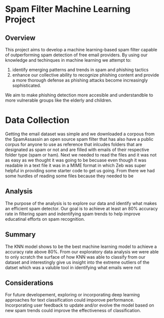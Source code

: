 # Spam Filter Machine Learning Project

## Overview

This project aims to develop a machine learning-based spam filter capable of outperforming spam detection of free email providers. 
By using our knowledge and techinques in machine learning we attempt to:
1. identify emerging patterns and trends in spam and phishing tactics
2. enhance our collective ability to recognize phishing content and provide a
   more thorough defense as phishing attacks become increasingly sophisticated.

We aim to make phishing detection more accesible and understandble to more vulnerable groups like the elderly and children.

# Data Collection

Getting the email dataset was simple and we downloaded a corpous from the SpamAssassin an open source spam filter that has also have a public corpus for anyone to use as reference that inlcudes folders that are designated as spam or not and are filled with emails of their respective folder type (spam or ham).
Next we needed to read the files and it was not as easy as we thought it was going to be becuase even though it was readable in a text file it was in a MIME format in which Zeb was super helpful in providing some starter code to get us going. From there we had some hurdles of reading some files because they needed to be 

## Analysis

The purpose of the analysis is to explore our data and identify what makes an efficient spam detector. Our goal is to achieve at least an 80% accuracy rate in filtering spam and indentifying spam trends to help improve educatinal efforts on spam recognition.

## Summary

The KNN model shows to be the best machine learning model to achieve a accuracy rate above 80%. From our exploratory data analysis we were able 
to only scratch the surface of how KNN was able to classify from our dataset and interestingly give us insight into the extreme outliers of the datset 
which was a valuble tool in identifying what emails were not 


## Considerations
For future developement, exploring or incorporating deep learning approaches for text classification could imporove performance.
Incorporating user feedback to update and/or evolve the model based on new spam trends could improve the effectiveness of classification.
